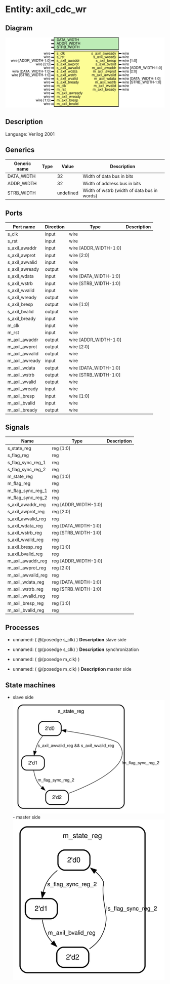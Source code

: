 # Entity: axil_cdc_wr

## Diagram

![Diagram](axil_cdc_wr.svg "Diagram")
## Description

Language: Verilog 2001
 
## Generics

| Generic name | Type | Value     | Description                                  |
| ------------ | ---- | --------- | -------------------------------------------- |
| DATA_WIDTH   |      | 32        | Width of data bus in bits                    |
| ADDR_WIDTH   |      | 32        | Width of address bus in bits                 |
| STRB_WIDTH   |      | undefined | Width of wstrb (width of data bus in words)  |
## Ports

| Port name      | Direction | Type                  | Description |
| -------------- | --------- | --------------------- | ----------- |
| s_clk          | input     | wire                  |             |
| s_rst          | input     | wire                  |             |
| s_axil_awaddr  | input     | wire [ADDR_WIDTH-1:0] |             |
| s_axil_awprot  | input     | wire [2:0]            |             |
| s_axil_awvalid | input     | wire                  |             |
| s_axil_awready | output    | wire                  |             |
| s_axil_wdata   | input     | wire [DATA_WIDTH-1:0] |             |
| s_axil_wstrb   | input     | wire [STRB_WIDTH-1:0] |             |
| s_axil_wvalid  | input     | wire                  |             |
| s_axil_wready  | output    | wire                  |             |
| s_axil_bresp   | output    | wire [1:0]            |             |
| s_axil_bvalid  | output    | wire                  |             |
| s_axil_bready  | input     | wire                  |             |
| m_clk          | input     | wire                  |             |
| m_rst          | input     | wire                  |             |
| m_axil_awaddr  | output    | wire [ADDR_WIDTH-1:0] |             |
| m_axil_awprot  | output    | wire [2:0]            |             |
| m_axil_awvalid | output    | wire                  |             |
| m_axil_awready | input     | wire                  |             |
| m_axil_wdata   | output    | wire [DATA_WIDTH-1:0] |             |
| m_axil_wstrb   | output    | wire [STRB_WIDTH-1:0] |             |
| m_axil_wvalid  | output    | wire                  |             |
| m_axil_wready  | input     | wire                  |             |
| m_axil_bresp   | input     | wire [1:0]            |             |
| m_axil_bvalid  | input     | wire                  |             |
| m_axil_bready  | output    | wire                  |             |
## Signals

| Name               | Type                 | Description |
| ------------------ | -------------------- | ----------- |
| s_state_reg        | reg [1:0]            |             |
| s_flag_reg         | reg                  |             |
| s_flag_sync_reg_1  | reg                  |             |
| s_flag_sync_reg_2  | reg                  |             |
| m_state_reg        | reg [1:0]            |             |
| m_flag_reg         | reg                  |             |
| m_flag_sync_reg_1  | reg                  |             |
| m_flag_sync_reg_2  | reg                  |             |
| s_axil_awaddr_reg  | reg [ADDR_WIDTH-1:0] |             |
| s_axil_awprot_reg  | reg [2:0]            |             |
| s_axil_awvalid_reg | reg                  |             |
| s_axil_wdata_reg   | reg [DATA_WIDTH-1:0] |             |
| s_axil_wstrb_reg   | reg [STRB_WIDTH-1:0] |             |
| s_axil_wvalid_reg  | reg                  |             |
| s_axil_bresp_reg   | reg [1:0]            |             |
| s_axil_bvalid_reg  | reg                  |             |
| m_axil_awaddr_reg  | reg [ADDR_WIDTH-1:0] |             |
| m_axil_awprot_reg  | reg [2:0]            |             |
| m_axil_awvalid_reg | reg                  |             |
| m_axil_wdata_reg   | reg [DATA_WIDTH-1:0] |             |
| m_axil_wstrb_reg   | reg [STRB_WIDTH-1:0] |             |
| m_axil_wvalid_reg  | reg                  |             |
| m_axil_bresp_reg   | reg [1:0]            |             |
| m_axil_bvalid_reg  | reg                  |             |
## Processes
- unnamed: ( @(posedge s_clk) )
**Description**
slave side

- unnamed: ( @(posedge s_clk) )
**Description**
synchronization

- unnamed: ( @(posedge m_clk) )
- unnamed: ( @(posedge m_clk) )
**Description**
master side

## State machines

- slave side![Diagram_state_machine_0]( stm_axil_cdc_wr_00.svg "Diagram")- master side![Diagram_state_machine_1]( stm_axil_cdc_wr_11.svg "Diagram")